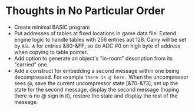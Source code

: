 # Thoughts in No Particular Order

+ Create minimal BASIC program
+ Put addresses of tables at fixed locations in game data file.  Extend engine logic to handle tables with 256 entries aot 128.  Carry will be set by `ASL A` for entries &80-&FF; so do ADC #0 on high byte of address when copying to table pointer.
+ Add option to generate an object's "in-room" description from its "carried" one.
+ Add a construct for embedding a second message within one being decompressed. For example `There is @ here.` When the uncompressor sees @, save the current uncompressor state [&70-&73], set up the state for the second message, display the second message  (hoping there is no @ sign in it),  restore the state and display the rest of the message.
